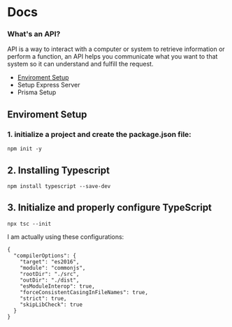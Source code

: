 # Docs
### What's an API?
API is a way to interact with a computer or system to retrieve information or perform a function, an API helps you communicate what you want to that system so it can understand and fulfill the request.

- [Enviroment Setup](#enviroment-setup)
- Setup Express Server
- Prisma Setup


## Enviroment Setup

### 1. initialize a project and create the package.json file:

```npm init -y```

## 2. Installing Typescript

```npm install typescript --save-dev```

## 3. Initialize and properly configure TypeScript

```npx tsc --init```

I am actually using these configurations:

```{
{
  "compilerOptions": {
    "target": "es2016",
    "module": "commonjs",
    "rootDir": "./src",
    "outDir": "./dist",
    "esModuleInterop": true,
    "forceConsistentCasingInFileNames": true,
    "strict": true,
    "skipLibCheck": true
  }
}
```
